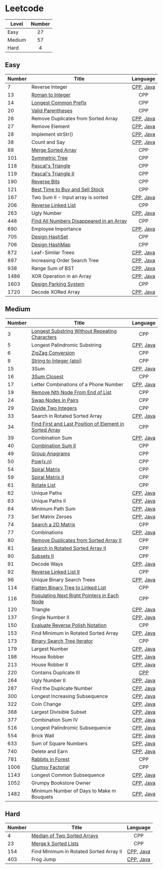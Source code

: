 # Leetcode
| Level | Number |
|-------|:------:|
|Easy|27|
|Medium|57|
|Hard|4|


## Easy
| Number | Title | Language |
|--------------|------|:--------:|
|7|Reverse Integer|<a href = "CPP/easy/reverseInteger.cpp">CPP</a>, <a href = "Java/easy/reverseInteger.java">Java</a>|
|13|<a href = "CPP/easy/romanToInt.cpp">Roman to Integer</a>|CPP|
|14|<a href = "CPP/easy/longestCommonPrefix.cpp">Longest Common Prefix</a>|CPP|
|20|<a href = "CPP/easy/validParentheses.cpp">Valid Parentheses</a>|CPP|
|26|Remove Duplicates from Sorted Array|<a href = "CPP/easy/removeDuplicate.cpp">CPP</a>, <a href = "Java/easy/removeDuplicate.java">Java</a>|
|27|Remove Element|<a href = "CPP/easy/removeElement.cpp">CPP</a>, <a href = "Java/easy/removeElement.java">Java</a>|
|28|Implement strStr()|<a href = "CPP/easy/strStr.cpp">CPP</a>, <a href = "Java/easy/strStr.java">Java</a>|
|38|Count and Say|<a href = "CPP/easy/countAndSay.cpp">CPP</a>, <a href = "Java/easy/CountSay.java">Java</a>|
|88|<a href = "CPP/easy/mergeSortedArray.cpp">Merge Sorted Array</a>|CPP|
|101|<a href = "CPP/easy/symmetricTree.cpp">Symmetric Tree</a>|CPP|
|118|<a href = "CPP/easy/PascalTriangle.cpp">Pascal's Triangle</a>|CPP|
|119|<a href = "CPP/easy/PascalTriangleII.cpp">Pascal's Triangle II</a>|CPP|
|190|<a href = "CPP/easy/reverseBits.cpp">Reverse Bits</a>|CPP|
|121|<a href = "CPP/easy/bestTimeBuySell.cpp">Best Time to Buy and Sell Stock</a>|CPP|
|167|Two Sum II - Input array is sorted|<a href = "CPP/easy/twoSumII.cpp">CPP</a>, <a href = "Java/easy/twoSumII.java">Java</a>|
|206|<a href = "CPP/easy/ReverseLinkedList.cpp">Reverse Linked List</a>|CPP|
|263|Ugly Number|<a href = "CPP/easy/uglyNumber.cpp">CPP</a>, <a href = "Java/easy/uglyNumber.java">Java</a>|
|448|<a href = "CPP/easy/FindAllNumbersDisappearedinArray.cpp">Find All Numbers Disappeared in an Array</a>|CPP|
|690|Employee Importance|<a href = "CPP/easy/employeeImportance.cpp">CPP</a>, <a href = "Java/easy/employeeImportance.java">Java</a>|
|705|<a href = "CPP/easy/designHashSet.cpp">Design HashSet</a>|CPP|
|706|<a href = "CPP/easy/designHashMap.cpp">Design HashMap</a>|CPP|
|872|Leaf-Similar Trees|<a href = "CPP/easy/leafSimilarTrees.cpp">CPP</a>, <a href = "Java/easy/leafSimilarTrees.java">Java</a>|
|897|Increasing Order Search Tree|<a href = "CPP/easy/increasingOrderSearchTree.cpp">CPP</a>, <a href = "Java/easy/increasingOrderSearchTree.java">Java</a>|
|938|Range Sum of BST|<a href = "CPP/easy/rangeSumOfBST.cpp">CPP</a>, <a href = "Java/easy/rangeSumOfBST.java">Java</a>|
|1486|XOR Operation in an Array|<a href = "CPP/easy/XOROperationInArray.cpp">CPP</a>, <a href = "Java/easy/XOROperationInArray.java">Java</a>|
|1603|<a href = "CPP/easy/parkingSystem.cpp">Design Parking System</a>|CPP|
|1720|Decode XORed Array|<a href = "CPP/easy/decodeXORedArray.cpp">CPP</a>, <a href = "Java/easy/decodeXORedArray.java">Java</a>|


## Medium
| Number | Title | Language |
|--------------|------|:--------:|
|3|<a href = "CPP/medium/LongestSubstringWithoutRepeatingCharacters.cpp">Longest Substring Without Repeating Characters</a>|CPP|
|5|Longest Palindromic Substring|<a href = "CPP/medium/longestPalindromicSubstring.cpp">CPP</a>, <a href = "Java/medium/longestPalindromicSubstring.java">Java</a>|
|6|<a href = "CPP/medium/ZigZagConversion.cpp">ZigZag Conversion</a>|CPP|
|8|<a href = "CPP/medium/stringToInteger.cpp">String to Integer (atoi)</a>|CPP|
|15|3Sum|<a href = "CPP/medium/3Sum.cpp">CPP</a>, <a href = "Java/medium/3Sum.java">Java</a>|
|16|<a href = "CPP/medium/3SumClosest.cpp">3Sum Closest</a>|CPP|
|17|Letter Combinations of a Phone Number|<a href = "CPP/medium/letterCombination.cpp">CPP</a>, <a href = "Java/medium/letterCombination.java">Java</a>|
|19|<a href = "CPP/medium/RemoveNthNodeFromEndOfList.cpp">Remove Nth Node From End of List</a>|CPP|
|24|<a href = "CPP/medium/swapNodesInPairs.cpp">Swap Nodes in Pairs</a>|CPP|
|29|<a href = "CPP/medium/divideTwoInt.cpp">Divide Two Integers</a>|CPP|
|33|Search in Rotated Sorted Array|<a href = "CPP/medium/searchRotatedSortedArray.cpp">CPP</a>, <a href = "Java/medium/searchRotatedSortedArray.java">Java</a>|
|34|<a href = "CPP/medium/firstLastPosition.cpp">Find First and Last Position of Element in Sorted Array</a>|CPP|
|39|Combination Sum|<a href = "CPP/medium/combinationSum.cpp">CPP</a>, <a href = "Java/medium/combinationSum.java">Java</a>|
|40|<a href = "CPP/medium/combinationSumII.cpp">Combination Sum II</a>|CPP|
|49|<a href = "CPP/medium/GroupAnagrams.cpp">Group Anagrams</a>|CPP|
|50|<a href = "CPP/medium/Problem50_PowXN.cpp">Pow(x,n)</a>|CPP|
|54|<a href = "CPP/medium/spiralMatrix.cpp">Spiral Matrix</a>|CPP|
|59|<a href = "CPP/medium/spiralMatrixII.cpp">Spiral Matrix II</a>|CPP|
|61|<a href = "CPP/medium/rotateList.cpp">Rotate List</a>|CPP|
|62|Unique Paths|<a href = "CPP/medium/uniquePaths.cpp">CPP</a>, <a href = "Java/medium/uniquePaths.java">Java</a>|
|63|Unique Paths II|<a href = "CPP/medium/uniquePathsII.cpp">CPP</a>, <a href = "Java/medium/uniquePathsII.java">Java</a>|
|64|Minimum Path Sum|<a href = "CPP/medium/minimumPathSum.cpp">CPP</a>, <a href = "Java/medium/minimumPathSum.java">Java</a>|
|73|Set Matrix Zeroes|<a href = "CPP/medium/setMatrixZeros.cpp">CPP</a>, <a href = "Java/medium/setMatrixZeros.java">Java</a>|
|74|<a href = "CPP/medium/searchMatrix.cpp">Search a 2D Matrix</a>|CPP|
|77|Combinations|<a href = "CPP/medium/combinations.cpp">CPP</a>, <a href = "Java/medium/combinations.java">Java</a>|
|80|<a href = "CPP/medium/removeDuplicateII.cpp">Remove Duplicates from Sorted Array II</a>|CPP|
|81|<a href = "CPP/medium/searchRotatedSortedArrayII.cpp">Search in Rotated Sorted Array II</a>|CPP|
|90|<a href = "CPP/medium/subsetsII.cpp">Subsets II</a>|CPP|
|91|Decode Ways|<a href = "CPP/medium/decodeWays.cpp">CPP</a>, <a href = "Java/medium/decodeWays.java">Java</a>|
|92|<a href = "CPP/medium/ReversedLinkedListII.cpp">Reverse Linked List II</a>|CPP|
|96|Unique Binary Search Trees|<a href = "CPP/medium/uniqueBST.cpp">CPP</a>, <a href = "Java/medium/uniqueBST.java">Java</a>|
|114|<a href = "CPP/medium/flattenBTtoLinkedList.cpp">Flatten Binary Tree to Linked List</a>|CPP|
|116|<a href = "CPP/medium/populatingNextRight.cpp">Populating Next Right Pointers in Each Node</a>|CPP|
|120|Triangle|<a href = "CPP/medium/triangle.cpp">CPP</a>, <a href = "Java/medium/triangle.java">Java</a>|
|137|Single Number II|<a href = "CPP/medium/singleNumberII.cpp">CPP</a>, <a href = "Java/medium/singleNumberII.java">Java</a>|
|150|<a href = "CPP/medium/evalRPN.cpp">Evaluate Reverse Polish Notation</a>|CPP|
|153|Find Minimum in Rotated Sorted Array|<a href = "CPP/medium/findMinInRotatedSortedAarry.cpp">CPP</a>, <a href = "Java/medium/findMinInRotatedSortedAarry.java">Java</a>|
|173|<a href = "CPP/medium/bstIterator.cpp">Binary Search Tree Iterator</a>|CPP|
|179|Largest Number|<a href = "CPP/medium/largestNumber.cpp">CPP</a>, <a href = "Java/medium/largestNumber.java">Java</a>|
|198|House Robber|<a href = "CPP/medium/houseRobber.cpp">CPP</a>, <a href = "Java/medium/houseRobber.java">Java</a>|
|213|House Robber II|<a href = "CPP/medium/houseRobberII.cpp">CPP</a>, <a href = "Java/medium/houseRobberII.java">Java</a>|
|220|Contains Duplicate III|<a href = "CPP/medium/containsDuplicateIII.cpp">CPP</a>|
|264|Ugly Number II|<a href = "CPP/medium/uglyNumberII.cpp">CPP</a>, <a href = "Java/medium/uglyNumberII.java">Java</a>|
|287|Find the Duplicate Number|<a href = "CPP/medium/findDuplicateNumber.cpp">CPP</a>, <a href = "Java/medium/findDuplicateNumber.java">Java</a>|
|300|Longest Increasing Subsequence|<a href = "CPP/medium/longestIncreasingSubsequence.cpp">CPP</a>, <a href = "Java/medium/longestIncreasingSubsequence.java">Java</a>|
|322|Coin Change|<a href = "CPP/medium/coinChange.cpp">CPP</a>, <a href = "Java/medium/coinChange.java">Java</a>|
|368|Largest Divisible Subset|<a href = "CPP/medium/largestDivisibleSubset.cpp">CPP</a>, <a href = "Java/medium/largestDivisibleSubset.java">Java</a>|
|377|Combination Sum IV|<a href = "CPP/medium/combinationSumIV.cpp">CPP</a>, <a href = "Java/medium/combinationSumIV.java">Java</a>|
|516|Longest Palindromic Subsequence|<a href = "CPP/medium/longestPalindromicSubsquence.cpp">CPP</a>, <a href = "Java/medium/longestPalindromicSubsquence.java">Java</a>|
|554|Brick Wall|<a href = "CPP/medium/brickWall.cpp">CPP</a>, <a href = "Java/medium/brickWall.java">Java</a>|
|633|Sum of Square Numbers|<a href = "CPP/medium/sumOfSquareNumber.cpp">CPP</a>, <a href = "Java/medium/sumOfSquareNumber.java">Java</a>|
|740|Delete and Earn|<a href = "CPP/medium/deleteAndEarn.cpp">CPP</a>, <a href = "Java/medium/deleteAndEarn.java">Java</a>|
|781|<a href = "CPP/medium/rabbitsInForest.cpp">Rabbits in Forest</a>|CPP|
|1006|<a href = "CPP/medium/clumsyFactorial.cpp">Clumsy Factorial</a>|CPP|
|1143|Longest Common Subsequence|<a href = "CPP/medium/longestCommonSubsequence.cpp">CPP</a>, <a href = "Java/medium/longestCommonSubsequence.java">Java</a>|
|1052|Grumpy Bookstore Owner|<a href = "CPP/medium/grumpyBookstoreOwner.cpp">CPP</a>, <a href = "Java/medium/grumpyBookstoreOwner.java">Java</a>|
|1482|Minimum Number of Days to Make m Bouquets|<a href = "CPP/medium/minDaysMakeBouquets.cpp">CPP</a>, <a href = "Java/medium/minDaysMakeBouquets.java">Java</a>|


## Hard
| Number | Title | Language |
|--------------|------|:--------:|
|4|<a href = "CPP/hard/MedianOfTwoSortedArrays.cpp">Median of Two Sorted Arrays</a>|CPP|
|23|<a href = "CPP/hard/mergeSortedList.cpp">Merge k Sorted Lists</a>|CPP|
|154|Find Minimum in Rotated Sorted Array II|<a href = "CPP/hard/findMinInRotatedSortedAarryII.cpp">CPP</a>, <a href = "Java/hard/findMinInRotatedSortedAarryII.java">Java</a>|
|403|Frog Jump|<a href = "CPP/hard/frogJump.cpp">CPP</a>, <a href = "Java/hard/frogJump.java">Java</a>|
